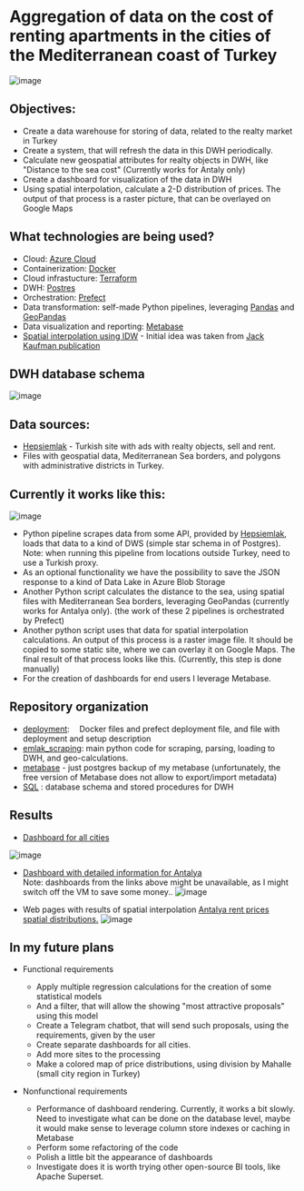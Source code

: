 # Aggregation of data on the cost of renting apartments in the cities of the Mediterranean coast of Turkey
![image](https://user-images.githubusercontent.com/20965831/229925996-f877ad63-d7dd-4bc9-9794-7282270faa82.png)



## Objectives:
 - Create a data warehouse for storing of data, related to the realty market in Turkey
 - Create a system, that will refresh the data in this DWH periodically.
 - Calculate new geospatial attributes for realty objects in DWH, like "Distance to the sea cost" (Currently works for Antaly only)
 - Create a dashboard for visualization of the data in DWH
 - Using spatial interpolation, calculate a 2-D distribution of prices. The output of that process is a raster picture, that can be overlayed on Google Maps


## What technologies are being used?
- Cloud: [Azure Cloud](https://cloud.google.com)
- Containerization: [Docker](https://www.docker.com)
- Cloud infrastucture: [Terraform](https://www.terraform.io)
- DWH: [Postres](https://www.postgresql.org/)
- Orchestration: [Prefect](https://www.prefect.io/)
- Data transformation: self-made Python pipelines, leveraging [Pandas](https://pandas.pydata.org/) and [GeoPandas](https://geopandas.org)
- Data visualization and reporting: [Metabase](https://www.metabase.com/)
- [Spatial interpolation using IDW](https://gisgeography.com/inverse-distance-weighting-idw-interpolation/) - Initial idea was taken from [Jack Kaufman publication](https://www.jefftk.com/p/updated-boston-apartment-price-maps)

## DWH database schema
![image](https://user-images.githubusercontent.com/20965831/230159798-368ed399-b085-4c74-abb7-f97551642be1.png)


## Data sources:
- [Hepsiemlak](https://www.hepsiemlak.com/) - Turkish site with ads with realty objects, sell and rent.
- Files with geospatial data, Mediterranean Sea borders, and polygons with administrative districts in Turkey.


## Currently it works like this:
![image](https://user-images.githubusercontent.com/20965831/229867093-2f5571a2-49bc-4d36-a0c7-0339d612a0a0.png)

- Python pipeline scrapes data from some API, provided by [Hepsiemlak](https://www.hepsiemlak.com/), loads that data to a kind of DWS (simple star schema in of Postgres). Note: when running this pipeline from locations outside Turkey, need to use a Turkish proxy.
- As an optional functionality we have the possibility to save the JSON response to a kind of Data Lake in Azure Blob Storage 
- Another Python script calculates the distance to the sea, using spatial files with Mediterranean Sea borders, leveraging GeoPandas (currently works for Antalya only).
(the work of these 2 pipelines is orchestrated by Prefect)
- Another python script uses that data for spatial interpolation calculations. An output of this process is a raster image file. It should be copied to some static site, where we can overlay it on Google Maps. The final result of that process looks like this. (Currently, this step is done manually)
 - For the creation of dashboards for end users I leverage Metabase.


## Repository organization
-  [deployment](deployment/README.md):
    &ensp;&thinsp; Docker files and prefect deployment file, and file with deployment and setup description
 - [emlak_scraping](emlak_scraping/README.md): main python code for scraping, parsing, loading to DWH, and geo-calculations. 
 -  [metabase](metabase) - just postgres backup of my metabase (unfortunately, the free version of Metabase does not allow to export/import metadata)
 -  [SQL](SQL) : database schema and stored procedures for DWH

## Results
- [Dashboard for all cities](http://dklmn.westeurope.cloudapp.azure.com:3000/public/dashboard/46a3d980-e9be-4cb0-b67f-a79d87dc7da2)

![image](https://user-images.githubusercontent.com/20965831/229874671-cb6bca21-ef77-43cb-b83a-9af48d512043.png)
 &ensp;&thinsp;
 
- [Dashboard with detailed information for Antalya](http://dklmn.westeurope.cloudapp.azure.com:3000/public/dashboard/9cdadb7a-24f2-4797-9a93-a61016031b22)  
Note: dashboards from the links above might be unavailable, as I might switch off the VM to save some money..
![image](https://user-images.githubusercontent.com/20965831/229874237-028dc808-3fd5-482b-8272-db36e89a8bf8.png)  

 - Web pages with results of spatial interpolation
 [Antalya rent prices spatial distributions.](https://dmitriik.github.io/RealtyEstimation/Antalya/)
![image](https://user-images.githubusercontent.com/20965831/229874912-acdd7cd4-684b-432f-a618-340ba612b04d.png)

## In my future plans
- Functional requirements
  - Apply multiple regression calculations for the creation of some statistical models
  - And a filter, that will allow the showing "most attractive proposals" using this model
  - Create a Telegram chatbot, that will send such proposals, using the requirements, given by the user
  - Create separate dashboards for all cities.
  - Add more sites to the processing
  - Make a colored map of price distributions, using division by Mahalle (small city region in Turkey)

- Nonfunctional requirements
  - Performance of dashboard rendering. Currently, it works a bit slowly. Need to investigate what can be done on the database level, maybe it would make sense to leverage column store indexes or caching in Metabase
  - Perform some refactoring of the code
  - Polish a little bit the appearance of dashboards
  - Investigate does it is worth trying other open-source BI tools, like Apache Superset.



    
